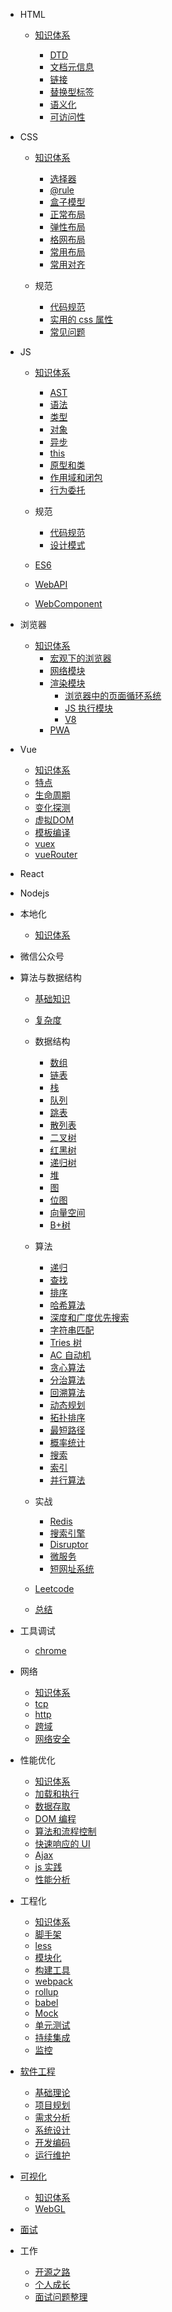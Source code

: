 -   HTML

    -   [知识体系](/_posts/html/知识体系)

        -   [DTD](/_posts/html/DTD)
        -   [文档元信息](/_posts/html/文档元信息)
        -   [链接](/_posts/html/链接)
        -   [替换型标签](/_posts/)
        -   [语义化](/_posts/html/语义化)
        -   [可访问性](/_posts/html/可访问性)

*   CSS

    -   [知识体系](/_posts/css/知识体系)
        -   [选择器](/_posts/css/选择器)
        -   [@rule](/_posts/css/at)
        -   [盒子模型](/_posts/css/盒子模型)
        -   [正常布局](/_posts/css/css布局)
        -   [弹性布局](/_posts/css/弹性布局)
        -   [格网布局](/_posts/css/格网布局)
        -   [常用布局](/_posts/css/常用布局)
        -   [常用对齐](/_posts/css/css对齐)
    -   规范

        -   [代码规范](/_posts/css/代码规范)
        -   [实用的 css 属性](/_posts/css/容易忽略的css)
        -   [常见问题](/_posts/css/常见问题)

-   JS

    -   [知识体系](/_posts/JS/知识体系)

        -   [AST](/_posts/JS/AST)
        -   [语法](/_posts/JS/语法)
        -   [类型](/_posts/JS/类型)
        -   [对象](/_posts/JS/对象)
        -   [异步](/_posts/JS/异步)
        -   [this](/_posts/JS/this)
        -   [原型和类](/_posts/JS/原型和类)
        -   [作用域和闭包](/_posts/JS/作用域和闭包)
        -   [行为委托](/_posts/JS/行为委托)

    -   规范

        -   [代码规范](/_posts/JS/代码规范)
        -   [设计模式](/_posts/JS/设计模式)

    -   [ES6](/_posts/JS/es6)
    -   [WebAPI](/_posts/JS/WebAPI)
    -   [WebComponent](/_posts/JS/WebComponent)

-   浏览器

    -   [知识体系](/_posts/浏览器/知识体系)
        -   [宏观下的浏览器](/_posts/浏览器/宏观下的浏览器)
        -   [网络模块](/_posts/浏览器/网络模块)
        -   [渲染模块](/_posts/浏览器/渲染模块)
            -   [浏览器中的页面循环系统](/_posts/)
            -   [JS 执行模块](/_posts/)
            -   [V8](/_posts/)
        -   [PWA](/_posts/)

-   Vue
    
    -   [知识体系](/_posts/Vue/知识体系)
    -   [特点](/_posts/Vue/特点)
    -   [生命周期](/_posts/Vue/生命周期)
    -   [变化探测](/_posts/Vue/变化探测)
    -   [虚拟DOM](/_posts/Vue/虚拟DOM)
    -   [模板编译](/_posts/Vue/模板编译)
    -   [vuex](/_posts/Vue/vuex)
    -   [vueRouter](/_posts/Vue/vueRouter)

-   React

    
-   Nodejs


-   本地化

    -   [知识体系](/_posts/本地化/知识体系)

-   微信公众号


-   算法与数据结构

    -   [基础知识](/_posts/算法和数据结构/基础知识)
    -   [复杂度](/_posts/算法和数据结构/复杂度)
    -   数据结构

        -   [数组](/_posts/算法和数据结构/数组)
        -   [链表](/_posts/算法和数据结构/链表)
        -   [栈](/_posts/算法和数据结构/栈)
        -   [队列](/_posts/算法和数据结构/队列)
        -   [跳表](/_posts/算法和数据结构/跳表)
        -   [散列表](/_posts/算法和数据结构/散列表)
        -   [二叉树](/_posts/算法和数据结构/二叉树)
        -   [红黑树](/_posts/算法和数据结构/红黑树)
        -   [递归树](/_posts/算法和数据结构/递归树)
        -   [堆](/_posts/算法和数据结构/堆)
        -   [图](/_posts/算法和数据结构/图)
        -   [位图](/_posts/算法和数据结构/位图)
        -   [向量空间](/_posts/算法和数据结构/向量空间)
        -   [B+树](/_posts/算法和数据结构/B+树)

    -   算法

        -   [递归](/_posts/算法和数据结构/递归)
        -   [查找](/_posts/算法和数据结构/查找)
        -   [排序](/_posts/算法和数据结构/排序)
        -   [哈希算法](/_posts/算法和数据结构/哈希算法)
        -   [深度和广度优先搜索](/_posts/算法和数据结构/深广度优先搜索)
        -   [字符串匹配](/_posts/算法和数据结构/字符串匹配)
        -   [Tries 树](/_posts/算法和数据结构/Tries树)
        -   [AC 自动机](/_posts/算法和数据结构/AC自动机)
        -   [贪心算法](/_posts/算法和数据结构/贪心算法)
        -   [分治算法](/_posts/算法和数据结构/分治算法)
        -   [回溯算法](/_posts/算法和数据结构/回溯算法)
        -   [动态规划](/_posts/算法和数据结构/动态规划)
        -   [拓扑排序](/_posts/算法和数据结构/拓扑排序)
        -   [最短路径](/_posts/算法和数据结构/最短路径)
        -   [概率统计](/_posts/算法和数据结构/概率统计)
        -   [搜索](/_posts/算法和数据结构/搜索)
        -   [索引](/_posts/算法和数据结构/索引)
        -   [并行算法](/_posts/算法和数据结构/并行算法)

    -   实战

        -   [Redis](/_posts/算法和数据结构/Redis数据结构剖析)
        -   [搜索引擎](/_posts/算法和数据结构/搜索引擎)
        -   [Disruptor](/_posts/算法和数据结构/Disruptor)
        -   [微服务](/_posts/算法和数据结构/微服务)
        -   [短网址系统](/_posts/算法和数据结构/短网址系统)

    -   [Leetcode](/_posts/算法和数据结构/leetcode)
    -   [总结](/_posts/算法和数据结构/总结)

-   工具调试

    -   [chrome](/_posts/工具调试/chrome)

-   网络

    -   [知识体系](/_posts/网络/知识体系)
    -   [tcp](/_posts/网络/TCP)
    -   [http](/_posts/网络/http)
    -   [跨域](/_posts/网络/跨域)
    -   [网络安全](/_posts/网络/http)

-   性能优化

    -   [知识体系](/_posts/性能/知识体系)
    -   [加载和执行](/_posts/性能/加载和执行)
    -   [数据存取](/_posts/性能/数据存取)
    -   [DOM 编程](/_posts/性能/DOM编程)
    -   [算法和流程控制](/_posts/性能/算法和流程控制)
    -   [快速响应的 UI](/_posts/性能/快速响应的UI)
    -   [Ajax](/_posts/性能/Ajax)
    -   [js 实践](/_posts/性能/js实践)
    -   [性能分析](/_posts/性能/性能分析)

-   工程化

    -   [知识体系](/_posts/工程化/工程化.md)
    -   [脚手架](/_posts/工程化/脚手架)
    -   [less](/_posts/工程化/脚手架)
    -   [模块化](/_posts/工程化/模块化)
    -   [构建工具](/_posts/工程化/构建工具)
    -   [webpack](/_posts/工程化/webpack)
    -   [rollup](/_posts/工程化/rollup)
    -   [babel](/_posts/工程化/babel)
    -   [Mock](/_posts/工程化/Mock)
    -   [单元测试](/_posts/工程化/单元测试)
    -   [持续集成](/_posts/工程化/脚手架)
    -   [监控](/_posts/工程化/监控)
    

-   [软件工程](/_posts/)

    -   [基础理论](/_posts/软件工程/基础理论)
    -   [项目规划](/_posts/软件工程/项目规划)
    -   [需求分析](/_posts/软件工程/需求分析)
    -   [系统设计](/_posts/软件工程/系统设计)
    -   [开发编码](/_posts/软件工程/开发编码)
    -   [运行维护](/_posts/软件工程/运行维护)

-   [可视化](/_posts/可视化)
    -   [知识体系](/_posts/可视化/知识体系)
    -   [WebGL](/_posts/可视化/WebGL)

-   [面试](https://luvsunlight.github.io/frontend-interview-archive/#/)

-   工作
    -   [开源之路](/_posts/工作/开源之路)
    -   [个人成长](/_posts/工作/个人成长)
    -   [面试问题整理](/_posts/工作/面试题目整理)

